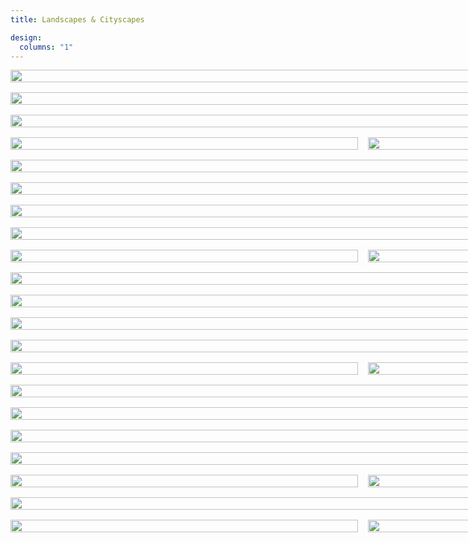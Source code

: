 ```yaml
---
title: Landscapes & Cityscapes

design:
  columns: "1"
---
```

  <div class="container">
  <div class="tile">
  <img src="/travel/image1.jpg" alt="">
  </div>
  <div class="tile">
  <img src="/travel/image4.jpg" alt="">
  </div>
  <div class="tile">
  <img src="/travel/image6.jpg" alt="">
  </div>
  <div class="tile">
  <img src="/travel/image2.jpg" alt="">
  </div>
  <div class="tile">
  <img src="/travel/image8.jpg" alt="">
  </div>
  <div class="tile">
  <img src="/travel/image16.jpg" alt="">
  </div>
  <div class="tile">
  <img src="/travel/image7.jpg" alt="">
  </div>
  <div class="tile">
  <img src="/travel/image10.jpg" alt="">
  </div>
  <div class="tile">
  <img src="/travel/image20.jpg" alt="">
  </div>
   <div class="tile">
  <img src="/travel/image3.jpg" alt="">
  </div>
  <div class="tile">
  <img src="/travel/image23.jpg" alt="">
  </div>
  <div class="tile">
  <img src="/travel/image5.jpg" alt="">
  </div>
   <div class="tile">
  <img src="/travel/image17.jpg" alt="">
  </div>
  <div class="tile">
  <img src="/travel/image15.jpg" alt="">
  </div>
  <div class="tile">
  <img src="/travel/image22.jpg" alt="">
  </div>
  <div class="tile">
  <img src="/travel/image14.jpg" alt="">
  </div>
  <div class="tile">
  <img src="/travel/image9.jpg" alt="">
  </div>
  <div class="tile">
  <img src="/travel/image18.jpg" alt="">
  </div>
  <div class="tile">
  <img src="/travel/image12.jpg" alt="">
  </div>
  <div class="tile">
  <img src="/travel/image19.jpg" alt="">
  </div>
  <div class="tile">
  <img src="/travel/image13.jpg" alt="">
  </div>
  <div class="tile">
  <img src="/travel/image25.jpg" alt="">
  </div>
   <div class="tile">
  <img src="/travel/image11.jpg" alt="">
  </div>
  <div class="tile">
  <img src="/travel/image27.jpg" alt="">
  </div>
  <div class="tile">
  <img src="/travel/image38.jpg" alt="">
  </div>
   <div class="tile">
  <img src="/travel/image24.jpg" alt="">
  </div>
  <div class="tile">
  <img src="/travel/image28.jpg" alt="">
  </div>
  <div class="tile">
  <img src="/travel/image21.jpg" alt="">
  </div>
  <div class="tile">
  <img src="/travel/image.jpg" alt="">
  </div>
  <div class="tile">
  <img src="/travel/image34.jpg" alt="">
  </div>
  <div class="tile">
  <img src="/travel/image40.jpg" alt="">
  </div>
  <div class="tile">
  <img src="/travel/image36.jpg" alt="">
  </div>
  <div class="tile">
  <img src="/travel/image39.jpg" alt="">
  </div>
  <div class="tile">
  <img src="/travel/image29.jpg" alt="">
  </div>
  <div class="tile">
  <img src="/travel/image32.jpg" alt="">
  </div>
   <div class="tile">
  <img src="/travel/image31.jpg" alt="">
  </div>
  <div class="tile">
  <img src="/travel/image35.jpg" alt="">
  </div>
  <div class="tile">
  <img src="/travel/image33.jpg" alt="">
  </div>
  <div class="tile">
  <img src="/travel/image30.jpg" alt="">
  </div>
  </div>
  
<style>
  .container{
    display: grid;
    grid-template-columns: repeat(6, 1fr);
    grid-gap: 1rem;
    width: 1700px;
  }
.tile img{
  width: 100%;
  height: 100%;
  object-fit: cover;
}

.tile:nth-child(1){
  grid-column: span 4;
}

.tile:nth-child(2){
  grid-column: span 2;
}

.tile:nth-child(3){
  grid-column: span 3;
  grid-row: span 2;
}

.tile:nth-child(4){
  grid-column: span 3;
  grid-row: span 3;
}

.tile:nth-child(5){
  grid-column: span 3;
}

.tile:nth-child(6){
  grid-column: span 2;
}

.tile:nth-child(7){
  grid-column: span 4;
}

.tile:nth-child(8),
.tile:nth-child(9){
  grid-column: span 3;
}
.tile:nth-child(10){
  grid-column: span 4;
}

.tile:nth-child(11){
  grid-column: span 2;
}

.tile:nth-child(12){
  grid-column: span 3;
  grid-row: span 2;
}

.tile:nth-child(13){
  grid-column: span 3;
  grid-row: span 3;
}

.tile:nth-child(14){
  grid-column: span 3;
}

.tile:nth-child(15){
  grid-column: span 2;
}

.tile:nth-child(16){
  grid-column: span 4;
}

.tile:nth-child(17),
.tile:nth-child(18){
  grid-column: span 3;
}

.tile:nth-child(19){
  grid-column: span 4;
}

.tile:nth-child(20){
  grid-column: span 2;
}

.tile:nth-child(21){
  grid-column: span 3;
  grid-row: span 2;
}

.tile:nth-child(22){
  grid-column: span 3;
  grid-row: span 3;
}

.tile:nth-child(23){
  grid-column: span 3;
}

.tile:nth-child(24){
  grid-column: span 2;
}

.tile:nth-child(25){
  grid-column: span 4;
}

.tile:nth-child(26),
.tile:nth-child(27){
  grid-column: span 3;
}

.tile:nth-child(28){
  grid-column: span 4;
}

.tile:nth-child(29){
  grid-column: span 2;
}

.tile:nth-child(30){
  grid-column: span 3;
  grid-row: span 2;
}

.tile:nth-child(31){
  grid-column: span 3;
  grid-row: span 3;
}

.tile:nth-child(32){
  grid-column: span 3;
}

.tile:nth-child(33){
  grid-column: span 2;
}

.tile:nth-child(34){
  grid-column: span 4;
}

.tile:nth-child(35){
  grid-column: span 3;
}

.tile:nth-child(36){
  grid-column: span 3;
}

.tile:nth-child(37){
  grid-column: span 2;
}

.tile:nth-child(38){
  grid-column: span 2;
}

.tile:nth-child(39){
  grid-column: span 2;
}

@media screen and (max-width: 650px){
  .container{
    display: block;
  }
  .tile{
    margin-bottom: 1rem;
  }
}